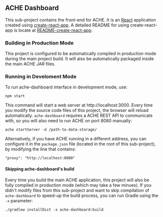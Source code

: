 ## ACHE Dashboard

This sub-project contains the front-end for ACHE. It is an
[React](https://reactjs.org/) application created using
[create-react-app](https://github.com/facebook/create-react-app).
A detailed README for using create-react-app is locate at
[README-create-react-app](https://github.com/ViDA-NYU/ache/blob/master/ache-dashboard/README-create-react-app.md).


### Building in Production Mode

This project is configured to be automatically compiled in production mode
during the main project build. It will also be automatically packaged inside
the main ACHE JAR files.

### Running in Develoment Mode

To run ache-dashboard interface in development mode, use:

    npm start

This command will start a web server at http://localhost:3000. Every time you
modify the source code files of this project, the browser will reload
automatically. `ache-dashboard` requires a ACHE REST API to communicate with,
so you will also need to run ACHE on port 8080 manually:

    ache startServer -d /path-to-data-storage/

Alternatively, if you have ACHE running in a different address, you can
configure it in the `package.json` file (located in the root of this
sub-project), by modifying the line that contains:

    "proxy": "http://localhost:8080"


#### Skipping ache-dashboard's build

Every time you build the main ACHE application, this project will also be fully
compiled in production mode (which may take a few minues).
If you didn't modify files from this sub-project and want to skip compilation
of `ache-dashboard` to speed-up the build process, you can run Gradle using
the `-x` parameter:

    ./gradlew installDist -x ache-dashboard:build
